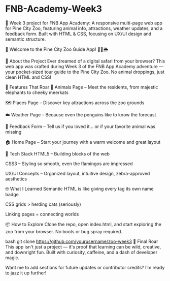 # FNB-Academy-Week3
🌿 Week 3 project for FNB App Academy: A responsive multi-page web app for Pine City Zoo, featuring animal info, attractions, weather updates, and a feedback form. Built with HTML &amp; CSS, focusing on UX/UI design and semantic structure.

🎉 Welcome to the Pine City Zoo Guide App! 🦓🦜🌦

🌟 About the Project
Ever dreamed of a digital safari from your browser? This web app was crafted during Week 3 of the FNB App Academy adventure — your pocket-sized tour guide to the Pine City Zoo. No animal droppings, just clean HTML and CSS!

🚀 Features That Roar
🐘 Animals Page – Meet the residents, from majestic elephants to cheeky meerkats

🗺️ Places Page – Discover key attractions across the zoo grounds

☁️ Weather Page – Because even the penguins like to know the forecast

💬 Feedback Form – Tell us if you loved it… or if your favorite animal was missing

🏠 Home Page – Start your journey with a warm welcome and great layout

🎨 Tech Stack
HTML5 – Building blocks of the web

CSS3 – Styling so smooth, even the flamingos are impressed

UX/UI Concepts – Organized layout, intuitive design, zebra-approved aesthetics

🤓 What I Learned
Semantic HTML is like giving every tag its own name badge

CSS grids > herding cats (seriously)

Linking pages = connecting worlds

📦 How to Explore
Clone the repo, open index.html, and start exploring the zoo from your browser. No boots or bug spray required.

bash
git clone https://github.com/yourusername/zoo-week3
🐾 Final Roar
This app isn't just a project — it's proof that learning can be wild, creative, and downright fun. Built with curiosity, caffeine, and a dash of developer magic.

Want me to add sections for future updates or contributor credits? I’m ready to jazz it up further!
